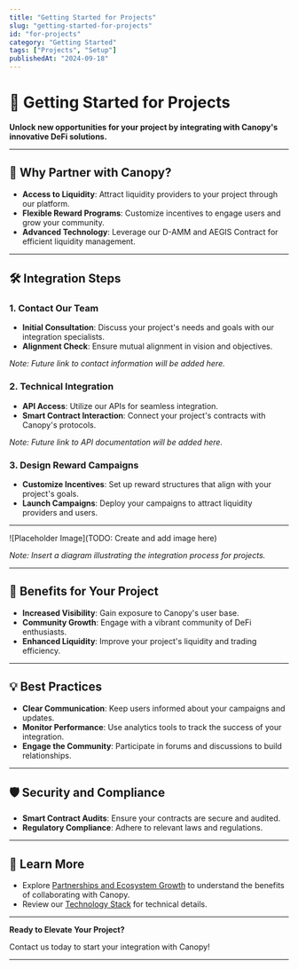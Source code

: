 ```yaml
---
title: "Getting Started for Projects"
slug: "getting-started-for-projects"
id: "for-projects"
category: "Getting Started"
tags: ["Projects", "Setup"]
publishedAt: "2024-09-18"
---
```


# 🚀 Getting Started for Projects

**Unlock new opportunities for your project by integrating with Canopy's innovative DeFi solutions.**

---

## 🌟 **Why Partner with Canopy?**

- **Access to Liquidity**: Attract liquidity providers to your project through our platform.
- **Flexible Reward Programs**: Customize incentives to engage users and grow your community.
- **Advanced Technology**: Leverage our D-AMM and AEGIS Contract for efficient liquidity management.

---

## 🛠️ **Integration Steps**

### **1. Contact Our Team**

- **Initial Consultation**: Discuss your project's needs and goals with our integration specialists.
- **Alignment Check**: Ensure mutual alignment in vision and objectives.

*Note: Future link to contact information will be added here.*

### **2. Technical Integration**

- **API Access**: Utilize our APIs for seamless integration.
- **Smart Contract Interaction**: Connect your project's contracts with Canopy's protocols.

*Note: Future link to API documentation will be added here.*

### **3. Design Reward Campaigns**

- **Customize Incentives**: Set up reward structures that align with your project's goals.
- **Launch Campaigns**: Deploy your campaigns to attract liquidity providers and users.

---

![Placeholder Image](TODO: Create and add image here)

*Note: Insert a diagram illustrating the integration process for projects.*

---

## 🤝 **Benefits for Your Project**

- **Increased Visibility**: Gain exposure to Canopy's user base.
- **Community Growth**: Engage with a vibrant community of DeFi enthusiasts.
- **Enhanced Liquidity**: Improve your project's liquidity and trading efficiency.

---

## 💡 **Best Practices**

- **Clear Communication**: Keep users informed about your campaigns and updates.
- **Monitor Performance**: Use analytics tools to track the success of your integration.
- **Engage the Community**: Participate in forums and discussions to build relationships.

---

## 🛡️ **Security and Compliance**

- **Smart Contract Audits**: Ensure your contracts are secure and audited.
- **Regulatory Compliance**: Adhere to relevant laws and regulations.

---

## 📖 **Learn More**

- Explore [Partnerships and Ecosystem Growth](../key-features/partnerships-and-ecosystem-growth) to understand the benefits of collaborating with Canopy.
- Review our [Technology Stack](../key-features/technology-stack) for technical details.

---

**Ready to Elevate Your Project?**

Contact us today to start your integration with Canopy!

---
